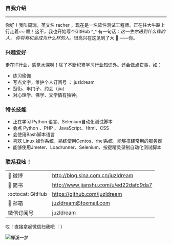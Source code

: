 ### 自我介绍
---
你好！我叫周瑞，英文名 racher ，现在是一名软件测试工程师。正在往大牛路上行走着~~ 瞧！这不，我也开始写个GitHub ^_^ 有一句话：*这一生你遇到什么样的人，
你将有机会成为什么样的人*。很高兴在这见到了大 :ox: ——你。

### 兴趣爱好
走在IT行业，感觉水深啊！除了不断积累学习行业知识外。还会做点它事，如：
- 练习瑜伽
- 写点文字，维护个人订阅号 ： juzldream
- 逛街、串门子、约会（jiu）
- 对心理学、佛学、文学情有独钟。



### 特长技能
- 正在学习 Python 语言、Selenium自动化测试脚本
- 会点 Python 、PHP 、JavaScript、Html、CSS
- 会使用Bash脚本语言
- 喜欢 Linux 操作系统，熟练使用Centos、rhel系统，能够搭建常用的服务器
- 能够使用Jmeter、Loadrunner、Selenium、按键精灵录制自动化测试脚本



### 联系我吆！

|                |                                                                                                 |
|----------------|-------------------------------------------------------------------------------------------------|
|:mushroom: 微博       |http://blog.sina.com.cn/juzldream                                                          |
|:orange_book: 简书       |http://www.jianshu.com/u/ed22dafc9da7                                                   |
|:octocat: GitHub    |https://github.com/juzldream                                                                 |
|:love_letter: 邮箱       |juzldream@foxmail.com                                                                   |
|微信订阅号        | [juzldream](https://mmbiz.qlogo.cn/mmbiz_png/4iaE7bB4HCjfn8ia42fUxhYPRdKm3qhkI0DazY7MDcBCIDib2oX6ZwZN0IffoTrCVTaumKNAnB2ucpBfmMsFO32cw/0?wx_fmt=png)           |

哎！直接拿起微信扫我吧 ：） 

![蝉溪一梦][juzldream]


[GitHub]:https://github.com/juzldream
[juzldream]:https://mmbiz.qlogo.cn/mmbiz_png/4iaE7bB4HCjfn8ia42fUxhYPRdKm3qhkI0DazY7MDcBCIDib2oX6ZwZN0IffoTrCVTaumKNAnB2ucpBfmMsFO32cw/0?wx_fmt=png
